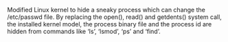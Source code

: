 Modified Linux kernel to hide a sneaky process which can change the /etc/passwd file. By replacing the open(), read() and getdents() system
call, the installed kernel model, the process binary file and the process id are hidden from commands like ‘ls’, ‘lsmod’, ‘ps’ and ‘find’.
